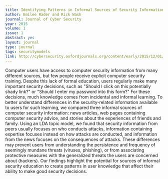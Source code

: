 ```yaml
---
title: Identifying Patterns in Informal Sources of Security Information
author: Emilee Rader and Rick Wash
journal: Journal of Cyber Security
year: 2015
volume: 1
issue: 1
abstract: yes
layout: journal
type: journal
tags: securitymodels
link: http://cybersecurity.oxfordjournals.org/content/early/2015/12/01/cybsec.tyv008.abstract
---
```


Computer users have access to computer security information from many different sources, but few
people receive explicit computer security training. Despite this lack of formal education, users
regularly make many important security decisions, such as "Should I click on this potentially shady
link?" or "Should I enter my password into this form?" For these decisions, much knowledge
comes from incidental and informal learning. To better understand differences in the
security-related information available to users for such learning, we compared three informal
sources of computer security information: news articles, web pages containing computer security
advice, and stories about the experiences of friends and family. Using an LDA topic model, we found
that security information from peers usually focuses on who conducts attacks, information containing
expertise focuses instead on how attacks are conducted, and information from the news focuses on the
consequences of attacks. These differences may prevent users from understanding the persistence and
frequency of seemingly mundane threats (viruses, phishing), or from associating protective measures
with the generalized threats the users are concerned about (hackers). Our findings highlight the
potential for sources of informal security education to create patterns in user knowledge that
affect their ability to make good security decisions.
